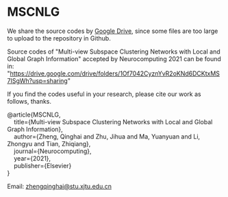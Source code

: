 # MSCNLG 

We share the source codes by [Google Drive](https://drive.google.com/drive/folders/1Of7042CyznYvR2oKNd6DCKtxMS7ISgWh?usp=sharing), since some files are too large to upload to the repository in Github. 

Source codes of "Multi-view Subspace Clustering Networks with Local and Global Graph Information" accepted by Neurocomputing 2021 can be found in: "https://drive.google.com/drive/folders/1Of7042CyznYvR2oKNd6DCKtxMS7ISgWh?usp=sharing"

If you find the codes useful in your research, please cite our work as follows, thanks.

@article\{MSCNLG,<br/>
      &nbsp;&nbsp;&nbsp;&nbsp;title=\{Multi-view Subspace Clustering Networks with Local and Global Graph Information\},<br/>
      &nbsp;&nbsp;&nbsp;&nbsp;author=\{Zheng, Qinghai and Zhu, Jihua and Ma, Yuanyuan and Li, Zhongyu and Tian, Zhiqiang\},<br/>
      &nbsp;&nbsp;&nbsp;&nbsp;journal=\{Neurocomputing\},<br/>
      &nbsp;&nbsp;&nbsp;&nbsp;year=\{2021\},<br/>
      &nbsp;&nbsp;&nbsp;&nbsp;publisher=\{Elsevier\}<br/>
\}<br/>

Email: zhengqinghai@stu.xjtu.edu.cn
